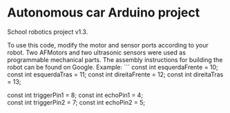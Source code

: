 # Autonomous car Arduino project
School robotics project v1.3.

To use this code, modify the motor and sensor ports according to your robot. Two AFMotors and two ultrasonic sensors were used as programmable mechanical parts. The assembly instructions for building the robot can be found on Google.
Example: ```
const int esquerdaFrente = 10;
const int esquerdaTras = 11;
const int direitaFrente = 12;
const int direitaTras = 13;

const int triggerPin1 = 8; 
const int echoPin1 = 4;    
const int triggerPin2 = 7; 
const int echoPin2 = 5;

```
